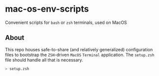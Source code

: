 # mac-os-env-scripts

Convenient scripts for `bash` or `zsh` terminals, used on MacOS

## About

This repo houses safe-to-share (and relatively generalized) configuration files to bootstrap the `ZSH`-driven `MacOS` `Terminal` application.  The `setup.zsh` file should handle all that is necessary.

```zsh
> setup.zsh
```